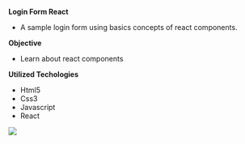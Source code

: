 **Login Form React**
* A sample login form using basics concepts of react components.

**Objective**
* Learn about react components

**Utilized Techologies**
* Html5
* Css3
* Javascript
* React

<img src="./react-login.png">
